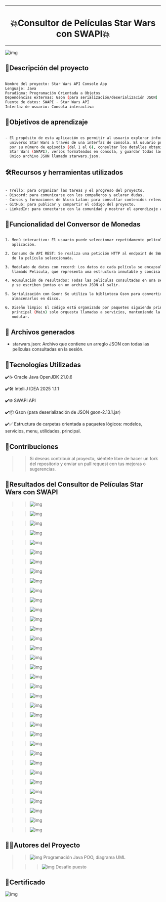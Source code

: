 ***
# <h1 align="center"> 💥Consultor de Películas Star Wars con SWAPI💥 </h1>
***

![img](images/ModeloStarWarsApi.png)

## 📄Descripción del proyecto

```sh

Nombre del proyecto: Star Wars API Console App
Lenguaje: Java
Paradigma: Programación Orientada a Objetos
Dependencias externas: Gson (para serialización/deserialización JSON)
Fuente de datos: SWAPI - Star Wars API
Interfaz de usuario: Consola interactiva

```

## 📃Objetivos de aprendizaje

```sh

- El propósito de esta aplicación es permitir al usuario explorar información sobre las películas del 
  universo Star Wars a través de una interfaz de consola. El usuario puede seleccionar una película 
  por su número de episodio (del 1 al 6), consultar los detalles obtenidos desde la API oficial de 
  Star Wars (SWAPI), verlos formateados en consola, y guardar todas las películas consultadas en un 
  único archivo JSON llamado starwars.json.

```

## 🛠️Recursos y herramientas utilizados

```sh

- Trello: para organizar las tareas y el progreso del proyecto.
- Discord: para comunicarse con los compañeros y aclarar dudas.
- Cursos y formaciones de Alura Latam: para consultar contenidos relevantes y obtener más información.
- GitHub: para publicar y compartir el código del proyecto.
- LinkedIn: para conectarse con la comunidad y mostrar el aprendizaje adquirido.

```

## 📗Funcionalidad del Conversor de Monedas

```sh

1. Menú interactivo: El usuario puede seleccionar repetidamente películas del 1 al 6 o salir de la 
   aplicación.

2. Consumo de API REST: Se realiza una petición HTTP al endpoint de SWAPI para recuperar los datos 
   de la película seleccionada.

3. Modelado de datos con record: Los datos de cada película se encapsulan en un record de Java 
   llamado Pelicula, que representa una estructura inmutable y concisa.

4. Acumulación de resultados: Todas las películas consultadas en una sesión se almacenan en memoria 
   y se escriben juntas en un archivo JSON al salir.

5. Serialización con Gson: Se utiliza la biblioteca Gson para convertir los objetos Java a JSON y 
   almacenarlos en disco.

6. Diseño limpio: El código está organizado por paquetes siguiendo principios SOLID. La clase 
   principal (Main) solo orquesta llamadas a servicios, manteniendo la lógica desacoplada y 
   modular.


```
## 📂 Archivos generados

- starwars.json: Archivo que contiene un arreglo JSON con todas las películas consultadas en 
  la sesión.

## 🧱Tecnologías Utilizadas

✔️☕ Oracle Java OpenJDK 21.0.6

✔️🛠️ IntelliJ IDEA 2025 1.1.1

✔️🌐 SWAPI API

✔️📦 Gson (para deserialización de JSON gson-2.13.1.jar)

✔️✅ Estructura de carpetas orientada a paquetes lógicos: modelos, servicios, menu, utilidades, principal.

## 🙏Contribuciones

>> Si deseas contribuir al proyecto, siéntete libre de hacer un fork del repositorio y enviar un pull request con tus mejoras o sugerencias.

## 🔆Resultados del Consultor de Películas Star Wars con SWAPI

>> ![img](images/conver1.png)

>> ![img](images/conver2.png)

>> ![img](images/conver3.png)

>> ![img](images/conver4.png)

>> ![img](images/conver5.png)

>> ![img](images/conver6.png)

>> ![img](images/conver7.png)

>> ![img](images/conver8.png)

>> ![img](images/conver9.png)

>> ![img](images/conver10.png)

>> ![img](images/conver11.png)

>> ![img](images/conver12.png)

>> ![img](images/conver13.png)

>> ![img](images/conver14.png)

>> ![img](images/conver15.png)

>> ![img](images/conver16.png)

>> ![img](images/conver17.png)

>> ![img](images/conver18.png)

>> ![img](images/conver19.png)

>> ![img](images/conver20.png)

>> ![img](images/conver21.png)

>> ![img](images/conver22.png)

>> ![img](images/conver23.png)

>> ![img](images/conver24.png)

>> ![img](images/conver25.png)

>> ![img](images/conver26.png)

>> ![img](images/conver27.png)

>> ![img](images/conver28.png)

>> ![img](images/conver29.png)

>> ![img](images/conver30.png)

>> ![img](images/conver31.png)

>> ![img](images/conver32.png)

>> ![img](images/conver33.png)

>> ![img](images/conver34.png)

>> ![img](images/conver35.png)

## 👩👨Autores del Proyecto

>> ![img](images/Foto_Pequena_julio.png)    Programación Java POO, diagrama UML
>                               
>>> ![img](images/Alura_Latam2.png)  Desafio puesto

## 📜Certificado

![img](images/Certificado.png)